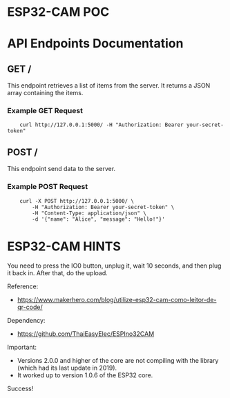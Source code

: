 # ESP32-CAM POC

# API Endpoints Documentation

## GET /
This endpoint retrieves a list of items from the server. It returns a JSON array containing the items.

### Example GET Request
```
    curl http://127.0.0.1:5000/ -H "Authorization: Bearer your-secret-token"
```

## POST /
This endpoint send data to the server.

### Example POST Request
```
    curl -X POST http://127.0.0.1:5000/ \
        -H "Authorization: Bearer your-secret-token" \
        -H "Content-Type: application/json" \
        -d '{"name": "Alice", "message": "Hello!"}'
```

# ESP32-CAM HINTS

You need to press the IO0 button, unplug it, wait 10 seconds, and then plug it back in. After that, do the upload.

Reference:
 - https://www.makerhero.com/blog/utilize-esp32-cam-como-leitor-de-qr-code/

Dependency: 
 - https://github.com/ThaiEasyElec/ESPIno32CAM

Important:
 - Versions 2.0.0 and higher of the core are not compiling with the library (which had its last update in 2019). 
 - It worked up to version 1.0.6 of the ESP32 core.

Success!